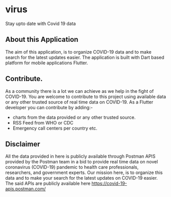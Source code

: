 # virus

Stay upto date with Covid 19 data

## About this Application

The aim of this application, is to organize COVID-19 data and to make search for the latest updates easier.
The application is built with Dart based platform for mobile applications Flutter.

## Contribute.

As a community there is a lot we can achieve as we help in the fight of COVID-19. You are welcome to contribute to this project
using available data or any other trusted source of real time data on COVID-19.
As a Flutter developer you can contribute by adding:-

* charts from the data provided or any other trusted source.
* RSS Feed from WHO or CDC
* Emergency call centers per country etc.

## Disclaimer

All the data provided in here is publicly available through Postman APIS provided by the Postman team
in a bid to provide real time data on novel coronavirus (COVID-19) pandemic to health care professionals,
researchers, and government experts.
Our mission here, is to organize this data and to make your search for the latest updates on COVID-19 easier.
The said APIs are publicly available here https://covid-19-apis.postman.com/



